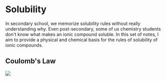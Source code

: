 # Solubility
In secondary school, we memorize solubility rules without really understanding why. Even post-secondary, some of us chemistry students don't know what makes an ionic compound soluble. In this set of notes, I aim to provide a physical and chemical basis for the rules of solubility of ionic compounds.
## Coulomb's Law
![](http://www.sciweavers.org/upload/Tex2Img_1594356158/render.png)

